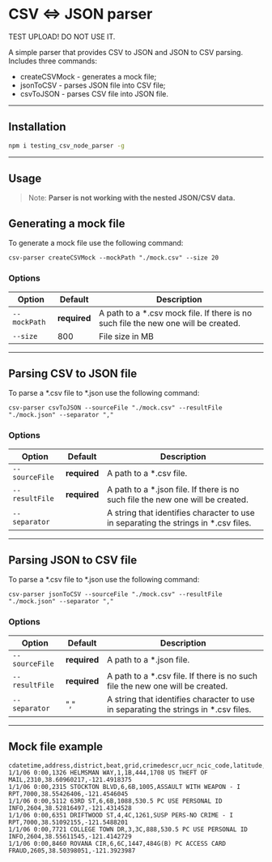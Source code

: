 # CSV <=> JSON parser
TEST UPLOAD! DO NOT USE IT. 

A simple parser that provides CSV to JSON and JSON to CSV parsing. 
Includes three commands:

- createCSVMock - generates a mock file;
- jsonToCSV - parses JSON file into CSV file;
- csvToJSON - parses CSV file into JSON file. 

---

## Installation

```bash
npm i testing_csv_node_parser -g
```
---

## Usage

> Note: **Parser is not working with the nested JSON/CSV data.**

## Generating a mock file

To generate a mock file use the following command:

```
csv-parser createCSVMock --mockPath "./mock.csv" --size 20
```

### Options

| Option | Default | Description|
|--------|---------|------------|
| `--mockPath` | **required**  | A path to a *.csv mock file. If there is no such file the new one will be created. |
| `--size` | 800 | File size in MB | 

---

## Parsing CSV to JSON file

To parse a *.csv file to *.json use the following command:

```
csv-parser csvToJSON --sourceFile "./mock.csv" --resultFile "./mock.json" --separator ","
```

### Options

| Option | Default | Description|
|--------|---------|------------|
| `--sourceFile` | **required**  | A path to a *.csv file. |
| `--resultFile` | **required**  | A path to a *.json file. If there is no such file the new one will be created. | 
| `--separator`  |   | A string that identifies character to use in separating the strings in *.csv files. |

---

## Parsing JSON to CSV file

To parse a *.csv file to *.json use the following command:

```
csv-parser jsonToCSV --sourceFile "./mock.csv" --resultFile "./mock.json" --separator ","
```

### Options

| Option | Default | Description|
|--------|---------|------------|
| `--sourceFile` | **required**   | A path to a *.json file. |
| `--resultFile` | **required**  | A path to a *.csv file. If there is no such file the new one will be created. | 
| `--separator`  | "," | A string that identifies character to use in separating the strings in *.csv files. |

---

## Mock file example 

```
cdatetime,address,district,beat,grid,crimedescr,ucr_ncic_code,latitude,longitude
1/1/06 0:00,1326 HELMSMAN WAY,1,1B,444,1708 US THEFT OF MAIL,2310,38.60960217,-121.4918375
1/1/06 0:00,2315 STOCKTON BLVD,6,6B,1005,ASSAULT WITH WEAPON - I RPT,7000,38.55426406,-121.4546045
1/1/06 0:00,5112 63RD ST,6,6B,1088,530.5 PC USE PERSONAL ID INFO,2604,38.52816497,-121.4314528
1/1/06 0:00,6351 DRIFTWOOD ST,4,4C,1261,SUSP PERS-NO CRIME - I RPT,7000,38.51092155,-121.5488201
1/1/06 0:00,7721 COLLEGE TOWN DR,3,3C,888,530.5 PC USE PERSONAL ID INFO,2604,38.55611545,-121.4142729
1/1/06 0:00,8460 ROVANA CIR,6,6C,1447,484G(B) PC ACCESS CARD FRAUD,2605,38.50398051,-121.3923987
```
